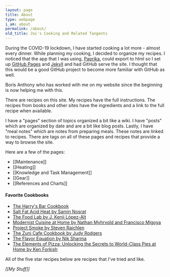 ```yaml
---
layout: page
title: About
type: webpage
i_am: about
permalink: /about/
old_title: Joi's Cooking and Related Tangents
---
```


During the COVID-19 lockdown, I have started cooking a lot more - almost every dinner. While planning my cooking, I decided to organize my recipes. I noticed that the app that I was using, [Paprika](https://www.paprikaapp.com/), could export to html so I set up [GitHub Pages](https://pages.github.com/) and [Jekyll](https://jekyllrb.com/) and had GitHub serve the site. I thought that this would be a good GitHub project to become more familiar with GitHub as well.

Boris Anthony who has worked with me on my website since the beginning is now helping me with this.

There are recipes on this site. My recipes have the full instructions. The recipes from books and other sites have the ingredients and a link to the full recipe when available.

I have a "pages" section of topics organized a bit like a wiki. I have "posts" which are organized by date and are a bit like blog posts. Lastly, I have "meal notes" which are notes from preparing meals. These notes are linked to recipes. There are tags on all of these pages and recipes that provide a way to browse the site.

Here are a few of the pages:

* [[Maintenance]]
* [[Heating]]
* [[Knowledge and Task Management]]
* [[Gear]]
* [[References and Charts]]

#### Favorite Cookbooks

- [The Harry's Bar Cookbook](https://www.amazon.com/Harrys-Bar-Cookbook-Reminiscences-World-Famous/dp/0553070304/)
- [Salt Fat Acid Heat by Samin Nosrat](https://www.saltfatacidheat.com/)
- [The Food Lab by J. Kenji López-Alt](http://www.kenjilopezalt.com/)
- [Modernist Cuisine at Home by Nathan Myhrvold and Francisco Migoya](https://modernistcuisine.com/books/modernist-cuisine-at-home/)
- [Project Smoke by Steven Raichlen](https://www.stevenraichlen.com/programs/project-smoke/)
- [The Zuni Cafe Cookbook by Judy Rodgers](https://wwnorton.com/books/The-Zuni-Cafe-Cookbook/)
- [The Flavor Equation by Nik Sharma](https://www.amazon.com/gp/product/1452182698/)
- [The Elements of Pizza: Unlocking the Secrets to World-Class Pies at Home by Ken Forkish](https://www.amazon.com/Elements-Pizza-Unlocking-Secrets-World-Class/dp/160774838X/)

All of the five star recipes below are recipes that I've tried and like.

*[[My Stuff]]*